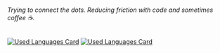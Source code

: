 ###### Trying to connect the dots. Reducing friction with code and sometimes coffee ☕.

[![Used Languages Card](https://go-readme-stats.vercel.app/api/langs?header=Used%20Languages&mode=geometric)](https://github.com/galib-i/go-readme-stats#gh-dark-mode-only)
[![Used Languages Card](https://go-readme-stats.vercel.app/api/langs?theme=light&header=Used%20Languages&&mode=geometric)](https://github.com/galib-i/go-readme-stats#gh-light-mode-only)
